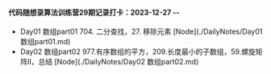 #### **代码随想录算法训练营29期记录打卡**：2023-12-27 -- 

- Day01 数组part01 704. 二分查找，27. 移除元素 [Node](./DailyNotes/Day01 数组part01.md)
- Day02 数组part02 977.有序数组的平方，209.长度最小的子数组，59.螺旋矩阵II，总结 [Node](./DailyNotes/Day02 数组part02.md)